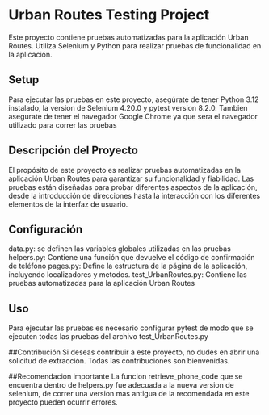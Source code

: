 # Urban Routes Testing Project

Este proyecto contiene pruebas automatizadas para la aplicación Urban Routes. Utiliza Selenium y Python para realizar pruebas de funcionalidad en la aplicación.

## Setup

Para ejecutar las pruebas en este proyecto, asegúrate de tener Python 3.12 instalado, la version de Selenium 4.20.0 y pytest version 8.2.0. 
Tambien asegurate de tener el navegador Google Chrome ya que sera el navegador utilizado para correr las pruebas

## Descripción del Proyecto
El propósito de este proyecto es realizar pruebas automatizadas en la aplicación Urban Routes para garantizar su funcionalidad y fiabilidad. Las pruebas están diseñadas para probar diferentes aspectos de la aplicación, desde la introducción de direcciones hasta la interacción con los diferentes elementos de la interfaz de usuario.

## Configuración
data.py: se definen las variables globales utilizadas en las pruebas  
helpers.py: Contiene una función que devuelve el código de confirmación de teléfono
pages.py: Define la estructura de la página de la aplicación, incluyendo localizadores y metodos.
test_UrbanRoutes.py: Contiene las pruebas automatizadas para la aplicación Urban Routes

## Uso
Para ejecutar las pruebas es necesario configurar pytest de modo que se ejecuten todas las pruebas del archivo test_UrbanRoutes.py

##Contribución
Si deseas contribuir a este proyecto, no dudes en abrir una solicitud de extracción. Todas las contribuciones son bienvenidas.

##Recomendacion importante
La funcion retrieve_phone_code que se encuentra dentro de helpers.py fue adecuada a la nueva version de selenium, de correr una version mas antigua de la recomendada en este proyecto pueden ocurrir errores.
